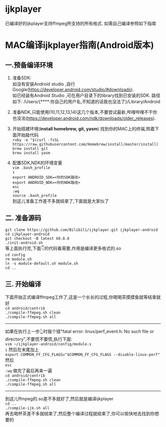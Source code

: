 
# ijkplayer
已编译好的ijkplayer支持ffmpeg所支持的所有格式.
如需自己编译参照如下指南

# MAC编译ijkplayer指南(Android版本)
## 一.预备编译环境
1. 准备SDK:   
如没有安装Android studio ,自行Google(https://developer.android.com/studio/#downloads).   
如已经装有Android Studio ,可在用户目录下的library找到已安装的SDK.
  路径如下: /Users/{****:你自己的用户名,不知道的话我也没法了}/Library/Android

2. 准备NDK,只能使用(10,11,12,13,14)这几个版本,不要尝试最新,哔哩哔哩不干你也没法(https://developer.android.com/ndk/downloads/older_releases).

3. 开始搭建环境(**install homebrew, git, yasm**)
找到你的MAC上的终端,照着下面开始敲代码   
`ruby -e "$(curl -fsSL https://raw.githubusercontent.com/Homebrew/install/master/install)`   
`brew install git`   
`brew install yasm` 

4. 配置SDK,NDK的环境变量   
`vim .bash_profile`   
`i`      
`export ANDROID_SDK=<你的SDK路径>`   
`export ANDROID_NDK=<你的NDK路径>`   
`esc`   
`:wq`   
`source .bash_profile`   
到这儿准备工作差不多就结束了,下面就是大家伙了

## 二. 准备源码   
`git clone https://github.com/Bilibili/ijkplayer.git ijkplayer-android`   
`cd ijkplayer-android`   
`git checkout -B latest k0.8.8`   
`./init-android.sh`   
等上面执行完,下面👇的代码看需要,作用是编译更多格式的.so   
`cd config`   
`rm module.sh`   
`ln -s module-default.sh module.sh`   
`cd ..`  
## 三. 开始编译
下面开始正式编译ffmpeg工作了,这是一个长长的过程,你喝喝茶摸摸鱼就等结束就好   
`cd android/contrib`   
`./compile-ffmpeg.sh clean`   
`./compile-ffmpeg.sh all`   
***
如果在执行上一步👆时报个错"fatal error: linux/perf_event.h: No such file or directory",不要慌不要慌,执行下面:   
`vim ~/ijkplayer-android/config/module.s`   
`i`
然后在末尾加上   
`export COMMON_FF_CFG_FLAGS="$COMMON_FF_CFG_FLAGS --disable-linux-perf"`   
然后   
`esc`   
`:wq`
做完了最后再来一遍   
`cd android/contrib`   
`./compile-ffmpeg.sh clean`   
`./compile-ffmpeg.sh all`   
***
到这儿ffmpeg的.so差不多就好了,然后就是编译ijkplayer   
`cd ..`   
`./compile-ijk.sh all`   
再去喝杯茶差不多就结束了,然后整个编译过程就结束了,你可以愉快地去找到你想要的
